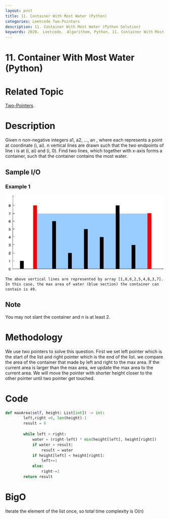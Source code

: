 ```yaml
---
layout: post
title: 11. Container With Most Water (Python)
categories: Leetcode Two-Pointers
description: 11. Container With Most Water (Python Solution)
keywords: 2020， Leetcode， Algorithem, Python, 11. Container With Most Water, zhenyu, Two-Pointers Two Pointers
---
```


# 11. Container With Most Water (Python)

# Related Topic
<a href="/categories/#Two-Pointers" target="_blank"> Two-Pointers</a>.

# Description
Given n non-negative integers a1, a2, ..., an , where each represents a point at coordinate (i, ai). n vertical lines are drawn such that the two endpoints of line i is at (i, ai) and (i, 0). Find two lines, which together with x-axis forms a container, such that the container contains the most water.


## Sample I/O

### Example 1
![question11](../../images/blog/question_11.jpg)
```
The above vertical lines are represented by array [1,8,6,2,5,4,8,3,7]. In this case, the max area of water (blue section) the container can contain is 49.
```

## Note
You may not slant the container and n is at least 2.

# Methodology
We use two pointers to solve this question. 
First we set left pointer which is the start of the list and right pointer which is the end of the list. we compare the area of the container that made by left and right to the max area. If the current area is larger than the max area, we update the max area to the current area. We will move the pointer with shorter height closer to the other pointer until two pointer get touched.

# Code
```python
def maxArea(self, height: List[int]) -> int:
        left,right =0, len(height)-1
        result = 0
        
        while left < right:
            water = (right-left) * min(height[left], height[right])
            if water > result:
                result = water
            if height[left] < height[right]:
                left+=1
            else:
                right-=1
        return result
```
# BigO
Iterate the element of the list once, so total time complexity is O(n)
